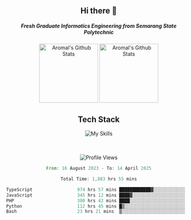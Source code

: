 <div align="center">
  <h2>Hi there 👋</h2>

  <h5>Fresh Graduate Informatics Engineering from Semarang State Polytechnic</h5>

  <img
    height="160"
    alt="Aromal's Github Stats"
    src="https://github-readme-stats.vercel.app/api?username=dafariski77&show_icons=true&theme=tokyonight&count_private=true"
  />
  <img
    alt="Aromal's Github Stats"
    height="160"
    src="https://github-readme-stats.vercel.app/api/top-langs/?username=dafariski77&layout=compact&theme=tokyonight"
  />

  <h2>Tech Stack</h2>
  
![My Skills](https://simpleskill.icons.workers.dev/svg?i=typescript,next.js,react,tailwindcss,shadcnui,reactquery,prisma,socketdotio,zod)

  <br /><br />
  <img src="https://komarev.com/ghpvc/?username=dafariski77&abbreviated=true" alt="Profile Views">
    
  <!--START_SECTION:waka-->

```rust
From: 16 August 2023 - To: 14 April 2025

Total Time: 1,883 hrs 55 mins

TypeScript                 974 hrs 57 mins ████████████▓░░░░░░░░░░░░   51.31 %
JavaScript                 345 hrs 12 mins ████▓░░░░░░░░░░░░░░░░░░░░   18.17 %
PHP                        300 hrs 42 mins ████░░░░░░░░░░░░░░░░░░░░░   15.83 %
Python                     112 hrs 45 mins █▒░░░░░░░░░░░░░░░░░░░░░░░   05.93 %
Bash                       23 hrs 21 mins  ▒░░░░░░░░░░░░░░░░░░░░░░░░   01.23 %
```

<!--END_SECTION:waka-->
</div>
